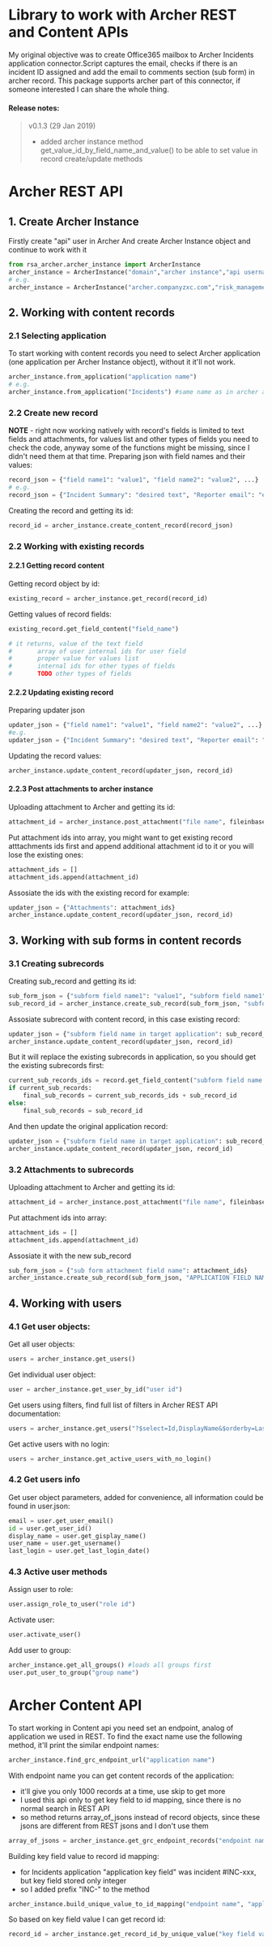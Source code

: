 Library to work with Archer REST and Content APIs
===========================================
My original objective was to create Office365 mailbox to Archer Incidents application connector.Script captures the email, checks if there is an incident ID assigned and add the email to comments section (sub form) in archer record.
This package supports archer part of this connector, if someone interested I can share the whole thing.

#### Release notes:

> v0.1.3 (29 Jan 2019)
> - added archer instance method get_value_id_by_field_name_and_value() to be able to set value in record create/update methods

# Archer REST API  
## 1. Create Archer Instance
Firstly create "api" user in Archer
And create Archer Instance object and continue to work with it
```python
from rsa_archer.archer_instance import ArcherInstance
archer_instance = ArcherInstance("domain","archer instance","api username", "password")
# e.g. 
archer_instance = ArcherInstance("archer.companyzxc.com","risk_management","api", "123456")
```

## 2. Working with content records
### 2.1 Selecting application
To start working with content records you need to select Archer application (one application per Archer Instance object), without it it'll not work.
```python
archer_instance.from_application("application name")
# e.g.
archer_instance.from_application("Incidents") #same name as in archer application list
```
### 2.2 Create new record
**NOTE** - right now working natively with record's fields is limited to text fields and attachments, for values list and other types of fields you need to check the code, anyway some of the functions might be missing, since I didn't need them at that time.
Preparing json with field names and their values:
```python
record_json = {"field name1": "value1", "field name2": "value2", ...}
# e.g.
record_json = {"Incident Summary": "desired text", "Reporter email": "email","Incident Details": "HTML text"}
```
Creating the record and getting its id:
```python
record_id = archer_instance.create_content_record(record_json)
```

### 2.2 Working with existing records
#### 2.2.1 Getting record content
Getting record object by id:
```python
existing_record = archer_instance.get_record(record_id)
```
Getting values of record fields:
```python
existing_record.get_field_content("field_name")

# it returns, value of the text field
#       array of user internal ids for user field
#       proper value for values list
#       internal ids for other types of fields
#       TODO other types of fields
```

#### 2.2.2 Updating existing record
Preparing updater json
```python
updater_json = {"field name1": "value1", "field name2": "value2", ...}
#e.g.
updater_json = {"Incident Summary": "desired text", "Reporter email": "email","Incident Details": "HTML text"}
 ```

Updating the record values:
```python
archer_instance.update_content_record(updater_json, record_id)
```
#### 2.2.3 Post attachments to archer instance
Uploading attachment to Archer and getting its id:
```python
attachment_id = archer_instance.post_attachment("file name", fileinbase64_string)
```
Put attachment ids into array, you might want to get existing record atttachments ids first and append additional attachment id to it or you will lose the existing ones:
```python
attachment_ids = []
attachment_ids.append(attachment_id)
```
Assosiate the ids with the existing record for example:
```python
updater_json = {"Attachments": attachment_ids}
archer_instance.update_content_record(updater_json, record_id)
```

## 3. Working with sub forms in content records
### 3.1 Creating subrecords
Creating sub_record and getting its id:
```python
sub_form_json = {"subform field name1": "value1", "subform field name1": "value1", ...}
sub_record_id = archer_instance.create_sub_record(sub_form_json, "subform field name in target application")
```
Assosiate subrecord with content record, in this case existing record:
```python
updater_json = {"subform field name in target application": sub_record_id}
archer_instance.update_content_record(updater_json, record_id)
```
But it will replace the existing subrecords in application, so you should get the existing subrecords first:
```python
current_sub_records_ids = record.get_field_content("subform field name in target application") #get the array of existing attachments ids
if current_sub_records:
    final_sub_records = current_sub_records_ids + sub_record_id
else:
    final_sub_records = sub_record_id
```
And then update the original application record: 
```python
updater_json = {"subform field name in target application": sub_record_id}
archer_instance.update_content_record(updater_json, record_id)
```
### 3.2 Attachments to subrecords
Uploading attachment to Archer and getting its id:
```python
attachment_id = archer_instance.post_attachment("file name", fileinbase64_string)
```
Put attachment ids into array:
```python
attachment_ids = []
attachment_ids.append(attachment_id)
```

Assosiate it with the new sub_record
```python
sub_form_json = {"sub form attachment field name": attachment_ids}
archer_instance.create_sub_record(sub_form_json, "APPLICATION FIELD NAME")
```

## 4. Working with users
### 4.1 Get user objects:
Get all user objects:
```python
users = archer_instance.get_users()
```
Get individual user object:
```python
user = archer_instance.get_user_by_id("user id")
```
Get users using filters, find full list of filters in Archer REST API documentation:
```python
users = archer_instance.get_users("?$select=Id,DisplayName&$orderby=LastName")
```
Get active users with no login:
```python
users = archer_instance.get_active_users_with_no_login()
```
### 4.2 Get users info
Get user object parameters, added for convenience, all information could be found in user.json:
```python
email = user.get_user_email()
id = user.get_user_id()
display_name = user.get_gisplay_name()
user_name = user.get_username()
last_login = user.get_last_login_date()
```
### 4.3 Active user methods
Assign user to role:
```python
user.assign_role_to_user("role id")
```
Activate user:
```python
user.activate_user()
```
Add user to group:
```python
archer_instance.get_all_groups() #loads all groups first
user.put_user_to_group("group name")
```
# Archer Content API  
To start working in Content api you need set an endpoint, analog of application we used in REST.
To find the exact name use the following method, it'll print the similar endpoint names:
```python
archer_instance.find_grc_endpoint_url("application name")
```
With endpoint name you can get content records of the application:
* it'll give you only 1000 records at a time, use skip to get more
* I used this api only to get key field to id mapping, since there is no normal search in REST API
* so method returns array_of_jsons instead of record objects, since these jsons are different from REST jsons and I don't use them
```python
array_of_jsons = archer_instance.get_grc_endpoint_records("endpoint name", skip=None)
```
Building key field value to record id mapping:
* for Incidents application "application key field" was incident #INC-xxx, but key field stored only integer
* so I added prefix "INC-" to the method
```python
archer_instance.build_unique_value_to_id_mapping("endpoint name", "application key field", "prefix"=None)
```
So based on key field value I can get record id:
```python
record_id = archer_instance.get_record_id_by_unique_value("key field value")
```
